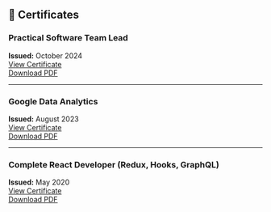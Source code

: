 ## 📄 Certificates

### Practical Software Team Lead  
**Issued:** October 2024  
[View Certificate](https://huutgnkansvslafnbtbg.supabase.co/storage/v1/object/public/files/certificates/season1/Certificate-Team-Leader-Valentin-Peshev.pdf)  
[Download PDF](#) <!-- Replace # with actual link when available -->

---

### Google Data Analytics
**Issued:** August 2023  
[View Certificate](https://www.coursera.org/account/accomplishments/professional-cert/V6ZZ2UT6R3F4)  
[Download PDF](#)

---

### Complete React Developer (Redux, Hooks, GraphQL)
**Issued:** May 2020  
[View Certificate](https://www.udemy.com/certificate/UC-e3159a25-3144-4709-8e46-c8d9b1825110/)  
[Download PDF](#)
